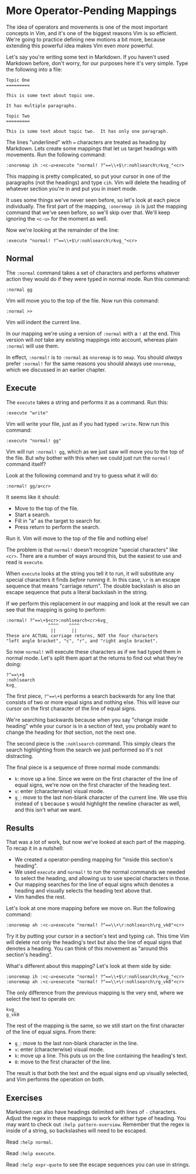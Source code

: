 More Operator-Pending Mappings
==============================

The idea of operators and movements is one of the most important concepts in Vim,
and it's one of the biggest reasons Vim is so efficient.  We're going to
practice defining new motions a bit more, because extending this powerful idea
makes Vim even *more* powerful.

Let's say you're writing some text in Markdown.  If you haven't used Markdown
before, don't worry, for our purposes here it's very simple.  Type the following
into a file:

    Topic One
    =========

    This is some text about topic one.

    It has multiple paragraphs.

    Topic Two
    =========

    This is some text about topic two.  It has only one paragraph.

The lines "underlined" with `=` characters are treated as heading by Markdown.
Lets create some mappings that let us target headings with movements.  Run the
following command:

    :onoremap ih :<c-u>execute "normal! ?^==\\+$\r:nohlsearch\rkvg_"<cr>

This mapping is pretty complicated, so put your cursor in one of the paragraphs
(not the headings) and type `cih`.  Vim will delete the heading of whatever
section you're in and put you in insert mode.

It uses some things we've never seen before, so let's look at each piece
individually.  The first part of the mapping, `:onoremap ih` is just the mapping
command that we've seen before, so we'll skip over that.  We'll keep ignoring
the `<c-u>` for the moment as well.

Now we're looking at the remainder of the line:

    :execute "normal! ?^==\\+$\r:nohlsearch\rkvg_"<cr>

Normal
------

The `:normal` command takes a set of characters and performs whatever action
they would do if they were typed in normal mode.  Run this command:

    :normal gg

Vim will move you to the top of the file.  Now run this command:

    :normal >>

Vim will indent the current line.

In our mapping we're using a version of `:normal` with a `!` at the end.  This
version will *not* take any existing mappings into account, whereas plain
`:normal` will use them.

In effect, `:normal!` is to `:normal` as `nnoremap` is to `nmap`.  You should
*always* prefer `:normal!` for the same reasons you should always use
`nnoremap`, which we discussed in an earlier chapter.

Execute
-------

The `execute` takes a string and performs it as a command.  Run this:

    :execute "write"

Vim will write your file, just as if you had typed `:write`.  Now run this
command:

    :execute "normal! gg"

Vim will run `:normal! gg`, which as we just saw will move you to the top of the
file.  But why bother with this when we could just run the `normal!` command
itself?

Look at the following command and try to guess what it will do:

    :normal! gg/a<cr>

It seems like it should:

* Move to the top of the file.
* Start a search.
* Fill in "a" as the target to search for.
* Press return to perform the search.

Run it.  Vim will move to the top of the file and nothing else!

The problem is that `normal!` doesn't recognize "special characters" like
`<cr>`.  There are a number of ways around this, but the easiest to use and read
is `execute`.

When `execute` looks at the string you tell it to run, it will substitute any
special characters it finds *before* running it.  In this case, `\r` is an
escape sequence that means "carriage return".  The double backslash is also an
escape sequence that puts a literal backslash in the string.

If we perform this replacement in our mapping and look at the result we can see
that the mapping is going to perform:

    :normal! ?^==\+$<cr>:nohlsearch<cr>kvg_
                    ^^^^    ^^^^
                     ||      ||
    These are ACTUAL carriage returns, NOT the four characters
    "left angle bracket", "c", "r", and "right angle bracket".

So now `normal!` will execute these characters as if we had typed them in normal
mode.  Let's split them apart at the returns to find out what they're doing:

    ?^==\+$
    :nohlsearch
    kvg_

The first piece, `?^==\+$` performs a search backwards for any line that
consists of two or more equal signs and nothing else. This will leave our cursor
on the first character of the line of equal signs.

We're searching backwards because when you say "change inside heading" while
your cursor is in a section of text, you probably want to change the heading for
*that* section, not the next one.

The second piece is the `:nohlsearch` command.  This simply clears the search
highlighting from the search we just performed so it's not distracting.

The final piece is a sequence of three normal mode commands:

* `k`: move up a line.  Since we were on the first character of the line of
  equal signs, we're now on the first character of the heading text.
* `v`: enter (characterwise) visual mode.
* `g_`: move to the last non-blank character of the current line.  We use this
  instead of `$` because `$` would highlight the newline character as well, and
  this isn't what we want.

Results
-------

That was a lot of work, but now we've looked at each part of the mapping.  To
recap it in a nutshell:

* We created a operator-pending mapping for "inside this section's heading".
* We used `execute` and `normal!` to run the normal commands we needed to select
  the heading, and allowing us to use special characters in those.
* Our mapping searches for the line of equal signs which denotes a heading and
  visually selects the heading text above that.
* Vim handles the rest.

Let's look at one more mapping before we move on.  Run the following command:

    :onoremap ah :<c-u>execute "normal! ?^==\\+\r:nohlsearch\rg_vk0"<cr>

Try it by putting your cursor in a section's text and typing `cah`.  This time
Vim will delete not only the heading's text but also the line of equal signs
that denotes a heading.  You can think of this movement as "around this
section's heading".

What's different about this mapping?  Let's look at them side by side:

    :onoremap ih :<c-u>execute "normal! ?^==\\+$\r:nohlsearch\rkvg_"<cr>
    :onoremap ah :<c-u>execute "normal! ?^==\\+\r:nohlsearch\rg_vk0"<cr>

The only difference from the previous mapping is the very end, where we select
the text to operate on:

    kvg_
    g_vk0

The rest of the mapping is the same, so we still start on the first character of
the line of equal signs.  From there:

* `g_`: move to the last non-blank character in the line.
* `v`: enter (characterwise) visual mode.
* `k`: move up a line.  This puts us on the line containing the heading's text.
* `0`: move to the first character of the line.

The result is that both the text and the equal signs end up visually selected,
and Vim performs the operation on both.

Exercises
---------

Markdown can also have headings delimited with lines of `-` characters.  Adjust
the regex in these mappings to work for either type of heading.  You may want to
check out `:help pattern-overview`.  Remember that the regex is inside of
a string, so backslashes will need to be escaped.

Read `:help normal`.

Read `:help execute`.

Read `:help expr-quote` to see the escape sequences you can use in strings.
